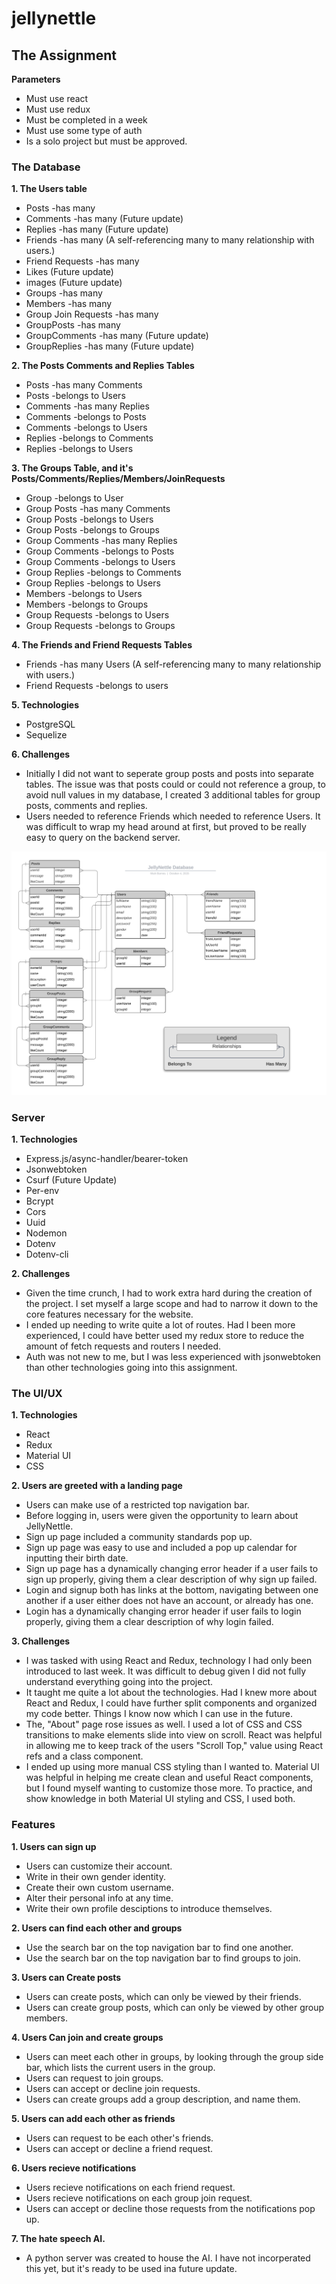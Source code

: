 # jellynettle

## The Assignment
**Parameters**
  * Must use react
  * Must use redux
  * Must be completed in a week
  * Must use some type of auth
  * Is a solo project but must be approved.


### The Database
**1.   The Users table**
  * Posts -has many
  * Comments -has many (Future update)
  * Replies -has many (Future update)
  * Friends -has many (A self-referencing many to many relationship with users.)
  * Friend Requests -has many
  * Likes (Future update)
  * images (Future update)
  * Groups -has many
  * Members -has many
  * Group Join Requests -has many
  * GroupPosts -has many
  * GroupComments -has many (Future update)
  * GroupReplies -has many (Future update)


**2.   The Posts Comments and Replies Tables**
  * Posts -has many Comments
  * Posts -belongs to Users
  * Comments -has many Replies
  * Comments -belongs to Posts
  * Comments -belongs to Users
  * Replies -belongs to Comments
  * Replies -belongs to Users


**3.   The Groups Table, and it's Posts/Comments/Replies/Members/JoinRequests**
  * Group -belongs to User
  * Group Posts -has many Comments
  * Group Posts -belongs to Users
  * Group Posts -belongs to Groups
  * Group Comments -has many Replies
  * Group Comments -belongs to Posts
  * Group Comments -belongs to Users
  * Group Replies -belongs to Comments
  * Group Replies -belongs to Users
  * Members -belongs to Users
  * Members -belongs to Groups
  * Group Requests -belongs to Users
  * Group Requests -belongs to Groups


**4.   The Friends and Friend Requests Tables**
  * Friends -has many Users (A self-referencing many to many relationship with users.)
  * Friend Requests -belongs to users

**5. Technologies**
  * PostgreSQL
  * Sequelize

**6. Challenges**
  * Initially I did not want to seperate group posts and posts into separate tables. The issue was that  posts could or could not reference a group, to avoid null values in my database, I created 3 additional tables for group posts, comments and replies.
  * Users needed to reference Friends which needed to reference Users. It was difficult to wrap my head around at first, but proved to be really easy to query on the backend server.


![Image of DB schema](./JellyNettle-1.jpg)

### Server
**1. Technologies**
  * Express.js/async-handler/bearer-token
  * Jsonwebtoken
  * Csurf (Future Update)
  * Per-env
  * Bcrypt
  * Cors
  * Uuid
  * Nodemon
  * Dotenv
  * Dotenv-cli

**2. Challenges**
  * Given the time crunch, I had to work extra hard during the creation of the project. I set myself a large scope and had to narrow it down to the core features necessary for the website.
  * I ended up needing to write quite a lot of routes. Had I been more experienced, I could have better used my redux store to reduce the amount of fetch requests and routers I needed.
  * Auth was not new to me, but I was less experienced with jsonwebtoken than other technologies going into this assignment.

### The UI/UX
**1.   Technologies**
  * React
  * Redux
  * Material UI
  * CSS

**2.   Users are greeted with a landing page**
  * Users can make use of a restricted top navigation bar.
  * Before logging in, users were given the opportunity to learn about JellyNettle.
  * Sign up page included a community standards pop up.
  * Sign up page was easy to use and included a pop up calendar for inputting their birth date.
  * Sign up page has a dynamically changing error header if a user fails to sign up properly, giving them a clear description of why sign up failed.
  * Login and signup both has links at the bottom, navigating between one another if a user either does not have an account, or already has one.
  * Login has a dynamically changing error header if user fails to login properly, giving them a clear description of why login failed.

**3. Challenges**
  * I was tasked with using React and Redux, technology I had only been introduced to last week. It was difficult to debug given I did not fully understand everything going into the project.
  * It taught me quite a lot about the technologies. Had I knew more about React and Redux, I could have further split components and organized my code better. Things I know now which I can use in the future.
  * The, "About" page rose issues as well. I used a lot of CSS and CSS transitions to make elements slide into view on scroll. React was helpful in allowing me to keep track of the users "Scroll Top," value using React refs and a class component.
  * I ended up using more manual CSS styling than I wanted to. Material UI was helpful in helping me create clean and useful React components, but I found myself wanting to customize those more. To practice, and show knowledge in both Material UI styling and CSS, I used both.

 ### Features
 **1.   Users can sign up**
  * Users can customize their account.
  * Write in their own gender identity.
  * Create their own custom username.
  * Alter their personal info at any time.
  * Write their own profile desciptions to introduce themselves.

 **2.   Users can find each other and groups**
  * Use the search bar on the top navigation bar to find one another.
  * Use the search bar on the top navigation bar to find groups to join.


 **3.   Users can Create posts**
  * Users can create posts, which can only be viewed by their friends.
  * Users can create group posts, which can only be viewed by other group members.

 **4.   Users Can join and create groups**
  * Users can meet each other in groups, by looking through the group side bar, which lists the current users in the group.
  * Users can request to join groups.
  * Users can accept or decline join requests.
  * Users can create groups add a group description, and name them.

 **5.   Users can add each other as friends**
  * Users can request to be each other's friends.
  * Users can accept or decline a friend request.

  **6.   Users recieve notifications**
  * Users recieve notifications on each friend request.
  * Users recieve notifications on each group join request.
  * Users can accept or decline those requests from the notifications pop up.

  **7. The hate speech AI.**
  * A python server was created to house the AI. I have not incorperated this yet, but it's ready to be used ina  future update.
